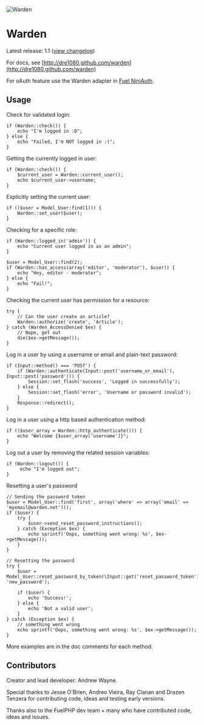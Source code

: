 ![Warden](https://github.com/dre1080/warden/raw/gh-pages/assets/img/warden-logo-text.jpg)

# Warden

Latest release: 1.1 ([view changelog](https://github.com/dre1080/warden/blob/master/HISTORY.md))

For docs, see [http://dre1080.github.com/warden](http://dre1080.github.com/warden)

For oAuth feature use the Warden adapter in [Fuel NinjAuth](https://github.com/happyninjas/fuel-ninjauth).


## Usage

Check for validated login:

    if (Warden::check()) {
        echo "I'm logged in :D";
    } else {
        echo "Failed, I'm NOT logged in :(";
    }

Getting the currently logged in user:

    if (Warden::check()) {
        $current_user = Warden::current_user();
        echo $current_user->username;
    }

Explicitly setting the current user:

    if (($user = Model_User:find(1))) {
        Warden::set_user($user);
    }

Checking for a specific role:

    if (Warden::logged_in('admin')) {
        echo "Current user logged in as an admin";
    }

    $user = Model_User::find(2);
    if (Warden::has_access(array('editor', 'moderator'), $user)) {
        echo "Hey, editor - moderator";
    } else {
        echo "Fail!";
    }

Checking the current user has permission for a resource:

    try {
        // Can the user create an article?
        Warden::authorize('create', 'Article');
    } catch (Warden_AccessDenied $ex) {
        // Nope, get out
        die($ex->getMessage());
    }

Log in a user by using a username or email and plain-text password:

    if (Input::method() === 'POST') {
        if (Warden::authenticate(Input::post('username_or_email'), Input::post('password'))) {
            Session::set_flash('success', 'Logged in successfully');
        } else {
            Session::set_flash('error', 'Username or password invalid');
        }
        Response::redirect();
    }

Log in a user using a http based authentication method:

    if (($user_array = Warden::http_authenticate())) {
        echo "Welcome {$user_array['username']}";
    }

Log out a user by removing the related session variables:

    if (Warden::logout()) {
         echo "I'm logged out";
    }

Resetting a user's password

    // Sending the password token
    $user = Model_User::find('first', array('where' => array('email' => 'myemail@warden.net')));
    if ($user) {
        try {
            $user->send_reset_password_instructions();
        } catch (Exception $ex) {
            echo sprintf('Oops, something went wrong: %s', $ex->getMessage());
        }
    }

    // Resetting the password
    try {
        $user = Model_User::reset_password_by_token(\Input::get('reset_password_token'), 'new_password');

        if ($user) {
            echo 'Success!';
        } else {
            echo 'Not a valid user';
        }
    } catch (Exception $ex) {
        // something went wrong
        echo sprintf('Oops, something went wrong: %s', $ex->getMessage());
    }


More examples are in the doc comments for each method.

## Contributors

Creator and lead developer: Andrew Wayne.

Special thanks to Jesse O'Brien, Andreo Vieira, Ray Clanan and Drazen Tenzera for contributing code, ideas and testing early versions.

Thanks also to the FuelPHP dev team + many who have contributed code, ideas and issues.
